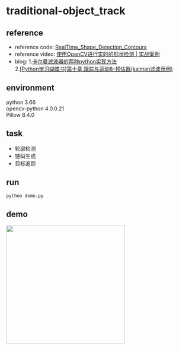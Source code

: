# traditional-object_track
## reference
+ reference code: [RealTime_Shape_Detection_Contours](https://github.com/murtazahassan/OpenCV-Python-Tutorials-and-Projects/blob/master/Intermediate/RealTime_Shape_Detection_Contours.py)
+ reference video: [使用OpenCV进行实时的形状检测 | 实战案例](https://www.bilibili.com/video/BV1jD4y1S7gj/?vd_source=ba1e9e90c14baafad9db82d4f834d499)
+ blog: 
  1.[卡尔曼滤波器的两种python实现方法](https://piantou.blog.csdn.net/article/details/82968422)\
  2.[[Python学习蝴蝶书]第十章 跟踪与运动8-预估器(kalman滤波示例)](https://zhuanlan.zhihu.com/p/440019250)
## environment
python 3.66\
opencv-python 4.0.0.21\
Pillow 8.4.0
## task
+ 轮廓检测
+ 链码生成
+ 目标追踪
## run
```shell
python demo.py
```
## demo
<img src="https://github.com/zywangwill/a-novice-of-computer-vision/blob/main/kalman_track/demo.gif" width="320">
